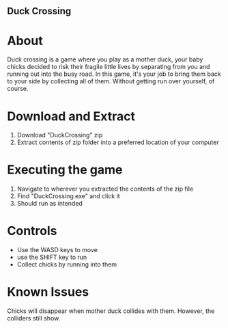 ## Duck Crossing
# About
Duck crossing is a game where you play as a mother duck, your baby chicks decided to risk their fragile little lives by separating from you and running out into the busy road. In this game, it's your job to bring them back to your side by collecting all of them. Without getting run over yourself, of course.
# Download and Extract
1. Download "DuckCrossing" zip
2. Extract contents of zip folder into a preferred location of your computer
# Executing the game
1. Navigate to wherever you extracted the contents of the zip file
2. Find "DuckCrossing.exe" and click it
3. Should run as intended
# Controls
* Use the WASD keys to move
* use the SHIFT key to run
* Collect chicks by running into them
# Known Issues
Chicks will disappear when mother duck collides with them. However, the colliders still show.
